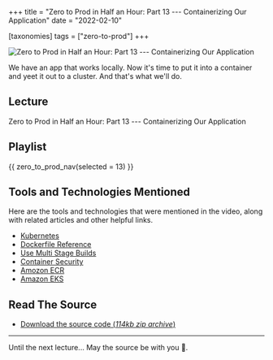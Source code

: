 +++
title = "Zero to Prod in Half an Hour: Part 13 --- Containerizing Our Application"
date = "2022-02-10"

[taxonomies]
tags = ["zero-to-prod"]
+++

![Zero to Prod in Half an Hour: Part 13 --- Containerizing Our Application](/zerotohero-dev/content/images/size/w1200/2024/03/containerize.png)

We have an app that works locally. Now it's time to put it into a container and
yeet it out to a cluster. And that's what we'll do.

Lecture
-------

Zero to Prod in Half an Hour: Part 13 --- Containerizing Our Application

Playlist
--------

{{ zero_to_prod_nav(selected = 13) }}

Tools and Technologies Mentioned
--------------------------------

Here are the tools and technologies that were mentioned in the video, along with
related articles and other helpful links.

* [Kubernetes](https://www.zerotohero.dev/containerizing-our-application/)
* [Dockerfile Reference](https://docs.docker.com/engine/reference/builder/)
* [Use Multi Stage Builds](https://docs.docker.com/develop/develop-images/multistage-build/)
* [Container Security](https://www.goodreads.com/book/show/48816583-container-security)
* [Amozon ECR](https://aws.amazon.com/ecr/)
* [Amazon EKS](https://aws.amazon.com/eks/)

Read The Source
---------------

* [Download the source code (_114kb zip
  archive_)](https://assets.zerotohero.dev/zero-to-prod-in-30/zero-to-prod-in-30.zip)

------------

Until the next lecture... May the source be with you 🦄.

